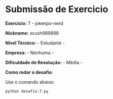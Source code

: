 # Submissão de Exercicio

**Exercicio:** 7 - jokenpo-nerd

**Nickname:** scush989898

**Nível Técnico:** - Estudante -

**Empresa:** - Nenhuma -

**Dificuldade de Resolução:** - Média -

**Como rodar o desafio**: 

Use o comando abaixo: 
```bash
python desafio-7.py
```